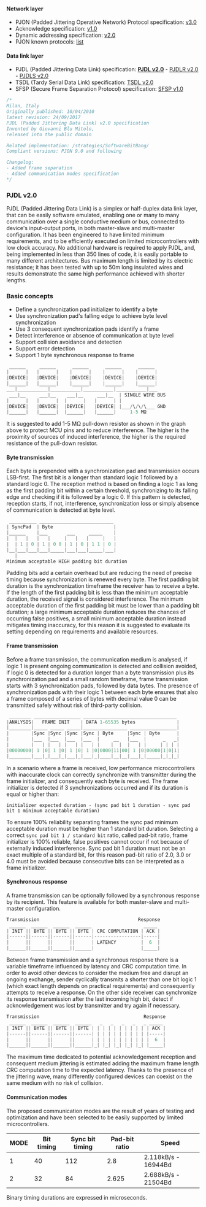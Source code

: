 #### Network layer
- PJON (Padded Jittering Operative Network) Protocol specification: [v3.0](/specification/PJON-protocol-specification-v3.0.md)
- Acknowledge specification: [v1.0](/specification/PJON-protocol-acknowledge-specification-v1.0.md)
- Dynamic addressing specification: [v2.0](/specification/PJON-dynamic-addressing-specification-v2.0.md)
- PJON known protocols: [list](/strategies/ThroughSerial/specification/PJON-known-protocols-list.md)
#### Data link layer
- PJDL (Padded Jittering Data Link) specification:
**[PJDL v2.0](/strategies/SoftwareBitBang/specification/PJDL-specification-v2.0.md)** - [PJDLR v2.0](/strategies/OverSampling/specification/PJDLR-specification-v2.0.md) - [PJDLS v2.0](/strategies/AnalogSampling/specification/PJDLS-specification-v2.0.md)
- TSDL (Tardy Serial Data Link) specification: [TSDL v2.0](/strategies/ThroughSerial/specification/TSDL-specification-v2.0.md)
- SFSP (Secure Frame Separation Protocol) specification: [SFSP v1.0](/specification/SFSP-frame-separation-specification-v1.0.md)

```cpp
/*
Milan, Italy
Originally published: 10/04/2010
latest revision: 24/09/2017
PJDL (Padded Jittering Data Link) v2.0 specification
Invented by Giovanni Blu Mitolo,
released into the public domain

Related implementation: /strategies/SoftwareBitBang/
Compliant versions: PJON 9.0 and following

Changelog:
- Added frame separation
- Added communication modes specification
*/
```
### PJDL v2.0
PJDL (Padded Jittering Data Link) is a simplex or half-duplex data link layer, that can be easily software emulated, enabling one or many to many communication over a single conductive medium or bus, connected to device's input-output ports, in both master-slave and multi-master configuration. It has been engineered to have limited minimum requirements, and to be efficiently executed on limited microcontrollers with low clock accuracy. No additional hardware is required to apply PJDL, and, being implemented in less than 350 lines of code, it is easily portable to many different architectures. Bus maximum length is limited by its electric resistance; it has been tested with up to 50m long insulated wires and results demonstrate the same high performance achieved with shorter lengths.

### Basic concepts
* Define a synchronization pad initializer to identify a byte
* Use synchronization pad's falling edge to achieve byte level synchronization
* Use 3 consequent synchronization pads identify a frame
* Detect interference or absence of communication at byte level
* Support collision avoidance and detection
* Support error detection
* Support 1 byte synchronous response to frame

```cpp  
 ______     ______      ______      ______      ______
|      |   |      |    |      |    |      |    |      |
|DEVICE|   |DEVICE|    |DEVICE|    |DEVICE|    |DEVICE|
|______|   |______|    |______|    |______|    |______|
___|___________|___________|___________|___________|___
 ___|__     ___|__    ___|__     ___|__  | SINGLE WIRE BUS
|      |   |      |  |      |   |      | |
|DEVICE|   |DEVICE|  |DEVICE|   |DEVICE| |___/\/\/\___ GND
|______|   |______|  |______|   |______|     1-5 MΩ
```
It is suggested to add 1-5 MΩ pull-down resistor as shown in the graph above to protect MCU pins and to reduce interference. The higher is the proximity of sources of induced interference, the higher is the required resistance of the pull-down resistor.     

#### Byte transmission
Each byte is prepended with a synchronization pad and transmission occurs LSB-first. The first bit is a longer than standard logic 1 followed by a standard logic 0. The reception method is based on finding a logic 1 as long as the first padding bit within a certain threshold, synchronizing to its falling edge and checking if it is followed by a logic 0. If this pattern is detected, reception starts, if not, interference, synchronization loss or simply absence of communication is detected at byte level.    
```cpp  
 __________ ___________________________
| SyncPad  | Byte                      |
|______    |___       ___     _____    |
|  |   |   |   |     |   |   |     |   |
|  | 1 | 0 | 1 | 0 0 | 1 | 0 | 1 1 | 0 |
|__|___|___|___|_____|___|___|_____|___|
   |
Minimum acceptable HIGH padding bit duration
```
Padding bits add a certain overhead but are reducing the need of precise timing because synchronization is renewed every byte. The first padding bit duration is the synchronization timeframe the receiver has to receive a byte. If the length of the first padding bit is less than the minimum acceptable duration, the received signal is considered interference. The minimum acceptable duration of the first padding bit must be lower than a padding bit duration; a large minimum acceptable duration reduces the chances of occurring false positives, a small minimum acceptable duration instead mitigates timing inaccuracy, for this reason it is suggested to evaluate its setting depending on requirements and available resources.

#### Frame transmission
Before a frame transmission, the communication medium is analysed, if logic 1 is present ongoing communication is detected and collision avoided, if logic 0 is detected for a duration longer than a byte transmission plus its synchronization pad and a small random timeframe, frame transmission starts with 3 synchronization pads, followed by data bytes. The presence of synchronization pads with their logic 1 between each byte ensures that also a frame composed of a series of bytes with decimal value 0 can be transmitted safely without risk of third-party collision.
```cpp  
 ________ _________________ __________________________________
|ANALYSIS|   FRAME INIT    | DATA 1-65535 bytes               |
|________|_____ _____ _____|________________ _________________|
|        |Sync |Sync |Sync |Sync | Byte     |Sync | Byte      |
|        |___  |___  |___  |___  |     __   |___  |      _   _|
|        |   | |   | |   | |   | |    |  |  |   | |     | | | |
|00000000| 1 |0| 1 |0| 1 |0| 1 |0|0000|11|00| 1 |0|00000|1|0|1|
|________|___|_|___|_|___|_|___|_|____|__|__|___|_|_____|_|_|_|
```
In a scenario where a frame is received, low performance microcontrollers with inaccurate clock can correctly synchronize with transmitter during the frame initializer, and consequently each byte is received. The frame initializer is detected if 3 synchronizations occurred and if its duration is equal or higher than:

`initializer expected duration - (sync pad bit 1 duration - sync pad bit 1 minimum acceptable duration)`

To ensure 100% reliability separating frames the sync pad minimum acceptable duration must be higher than 1 standard bit duration. Selecting a correct `sync pad bit 1 / standard bit` ratio, called pad-bit ratio, frame initializer is 100% reliable, false positives cannot occur if not because of externally induced interference. Sync pad bit 1 duration must not be an exact multiple of a standard bit, for this reason pad-bit ratio of 2.0, 3.0 or 4.0 must be avoided because consecutive bits can be interpreted as a frame initializer.

#### Synchronous response
A frame transmission can be optionally followed by a synchronous response by its recipient. This feature is available for both master-slave and multi-master configuration.
```cpp  
Transmission                                    Response
 ______  ______  ______  ______                   _____
| INIT || BYTE || BYTE || BYTE | CRC COMPUTATION | ACK |
|------||------||------||------|-----------------|-----|
|      ||      ||      ||      | LATENCY         |  6  |
|______||______||______||______|                 |_____|
```

Between frame transmission and a synchronous response there is a variable timeframe influenced by latency and CRC computation time. In order to avoid other devices to consider the medium free and disrupt an ongoing exchange, sender cyclically transmits a shorter than one bit logic 1 (which exact length depends on practical requirements) and consequently attempts to receive a response. On the other side receiver can synchronize its response transmission after the last incoming high bit, detect if acknowledgement was lost by transmitter and try again if necessary.
```cpp  
Transmission                                      Response
 ______  ______  ______  ______   _   _   _   _   _ _____
| INIT || BYTE || BYTE || BYTE | | | | | | | | | | | ACK |
|------||------||------||------| | | | | | | | | | |-----|
|      ||      ||      ||      | | | | | | | | | | |  6  |
|______||______||______||______|_| |_| |_| |_| |_| |_____|

```

The maximum time dedicated to potential acknowledgement reception and consequent medium jittering is estimated adding the maximum frame length CRC computation time to the expected latency. Thanks to the presence of the jittering wave, many differently configured devices can coexist on the same medium with no risk of collision.

#### Communication modes
The proposed communication modes are the result of years of testing and optimization and have been selected to be easily supported by limited microcontrollers.  

| MODE | Bit timing | Sync bit timing | Pad-bit ratio | Speed               |
| ---- | ---------- | --------------- | ------------- | ------------------- |
| 1    | 40         | 112             | 2.8           | 2.118kB/s - 16944Bd |
| 2    | 32         | 84              | 2.625         | 2.688kB/s - 21504Bd |

Binary timing durations are expressed in microseconds.
